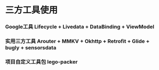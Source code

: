 # 三方工具使用
### Google工具 Lifecycle + Livedata + DataBinding + ViewModel
### 实用三方工具 Arouter + MMKV + Okhttp + Retrofit + Glide + bugly + sensorsdata 
### 项目自定义工具包 lego-packer
